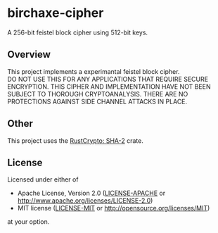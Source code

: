 # birchaxe-cipher
A 256-bit feistel block cipher using 512-bit keys. 

## Overview
This project implements a experimantal feistel block cipher.  
DO NOT USE THIS FOR ANY APPLICATIONS THAT REQUIRE SECURE ENCRYPTION.
THIS CIPHER AND IMPLEMENTATION HAVE NOT BEEN SUBJECT TO THOROUGH CRYPTOANALYSIS.
THERE ARE NO PROTECTIONS AGAINST SIDE CHANNEL ATTACKS IN PLACE.

## Other
This project uses the [RustCrypto: SHA-2](https://crates.io/crates/sha2) crate.  

## License

Licensed under either of

 * Apache License, Version 2.0 ([LICENSE-APACHE](LICENSE-APACHE) or http://www.apache.org/licenses/LICENSE-2.0)
 * MIT license ([LICENSE-MIT](LICENSE-MIT) or http://opensource.org/licenses/MIT)

at your option.